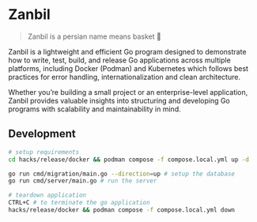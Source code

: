 # Zanbil

> Zanbil is a persian name means basket 🧺

Zanbil is a lightweight and efficient Go program designed to demonstrate how to write, test, build, and release Go applications across multiple platforms, including Docker (Podman) and Kubernetes which follows best practices for error handling, internationalization and clean architecture.

Whether you’re building a small project or an enterprise-level application, Zanbil provides valuable insights into structuring and developing Go programs with scalability and maintainability in mind.

## Development

```bash
# setup requirements
cd hacks/release/docker && podman compose -f compose.local.yml up -d

go run cmd/migration/main.go --direction=up # setup the database
go run cmd/server/main.go # run the server

# teardown application
CTRL+C # to terminate the go application
hacks/release/docker && podman compose -f compose.local.yml down
```
